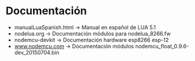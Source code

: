 # Documentación #

* manualLuaSpanish.html -> Manual en español de LUA 5.1
* nodelua.org -> Documentación módulos para nodelua_8266.fw
* nodemcu-devkit -> Documentación hardware esp8266 esp-12
* www.nodemcu.com -> Documentación módulos nodemcu_float_0.9.6-dev_20150704.bin

